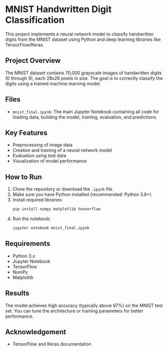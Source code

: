 
# MNIST Handwritten Digit Classification

This project implements a neural network model to classify handwritten digits from the MNIST dataset using Python and deep learning libraries like TensorFlow/Keras.

##  Project Overview

The MNIST dataset contains 70,000 grayscale images of handwritten digits (0 through 9), each 28x28 pixels in size. The goal is to correctly classify the digits using a trained machine learning model.

##  Files

- `mnist_final.ipynb`: The main Jupyter Notebook containing all code for loading data, building the model, training, evaluation, and predictions.

##  Key Features

- Preprocessing of image data
- Creation and training of a neural network model
- Evaluation using test data
- Visualization of model performance

##  How to Run

1. Clone the repository or download the `.ipynb` file.
2. Make sure you have Python installed (recommended: Python 3.8+).
3. Install required libraries:
    ```bash
    pip install numpy matplotlib tensorflow
    ```
4. Run the notebook:
    ```bash
    jupyter notebook mnist_final.ipynb
    ```

##  Requirements

- Python 3.x
- Jupyter Notebook
- TensorFlow
- NumPy
- Matplotlib

## Results

The model achieves high accuracy (typically above 97%) on the MNIST test set. You can tune the architecture or training parameters for better performance.


##  Acknowledgement
- TensorFlow and Keras documentation
